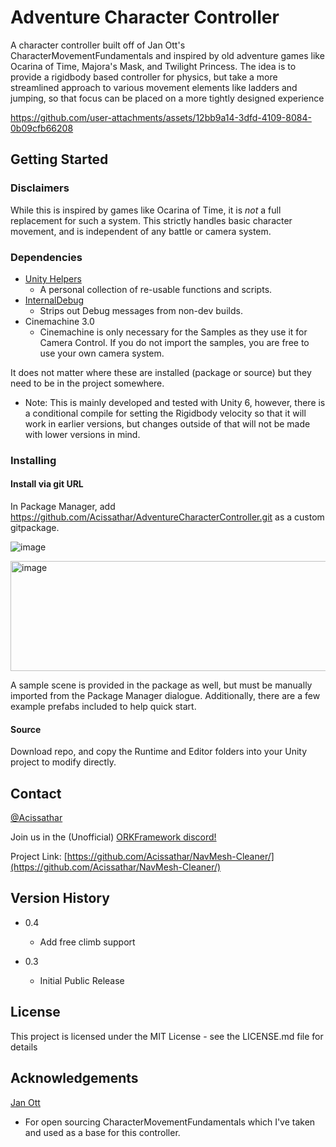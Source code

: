 # Adventure Character Controller

A character controller built off of Jan Ott's CharacterMovementFundamentals and inspired by old adventure games like Ocarina of Time, Majora's Mask, and Twilight Princess. The idea is to provide a rigidbody based controller for physics, but take a more streamlined approach to various movement elements like ladders and jumping, so that focus can be placed on a more tightly designed experience

https://github.com/user-attachments/assets/12bb9a14-3dfd-4109-8084-0b09cfb66208

## Getting Started

### Disclaimers

While this is inspired by games like Ocarina of Time, it is _not_ a full replacement for such a system. This strictly handles basic character movement, and is independent of any battle or camera system.

### Dependencies

* [Unity Helpers]([https://assetstore.unity.com/packages/tools/physics/scivolo-character-controller-170660](https://github.com/Acissathar/UnityHelpers))
  * A personal collection of re-usable functions and scripts.
* [InternalDebug](https://github.com/Acissathar/InternalDebug)
  * Strips out Debug messages from non-dev builds.
* Cinemachine 3.0
  * Cinemachine is only necessary for the Samples as they use it for Camera Control. If you do not import the samples, you are free to use your own camera system.

It does not matter where these are installed (package or source) but they need to be in the project somewhere.

* Note: This is mainly developed and tested with Unity 6, however, there is a conditional compile for setting the Rigidbody velocity so that it will work in earlier versions, but changes outside of that will not be made with lower versions in mind.

### Installing

#### Install via git URL

In Package Manager, add https://github.com/Acissathar/AdventureCharacterController.git as a custom gitpackage.

![image](https://github.com/user-attachments/assets/eb88d6e1-4910-487c-93e6-82f4e274dc1a)

<img width="1133" height="176" alt="image" src="https://github.com/user-attachments/assets/40d62cb6-350b-425a-94e0-a138fd91dae2" />

A sample scene is provided in the package as well, but must be manually imported from the Package Manager dialogue. Additionally, there are a few example prefabs included to help quick start.

#### Source

Download repo, and copy the Runtime and Editor folders into your Unity project to modify directly.

## Contact

[@Acissathar](https://twitter.com/Acissathar)

Join us in the (Unofficial) [ORKFramework discord!](https://discord.gg/Bafvu9wtvs) 

Project Link: [https://github.com/Acissathar/NavMesh-Cleaner/](https://github.com/Acissathar/NavMesh-Cleaner/)

## Version History

* 0.4
    * Add free climb support

* 0.3
    * Initial Public Release

## License

This project is licensed under the MIT License - see the LICENSE.md file for details

## Acknowledgements

[Jan Ott](https://github.com/Jan-Ott/CharacterMovementFundamentals)
- For open sourcing CharacterMovementFundamentals which I've taken and used as a base for this controller.
